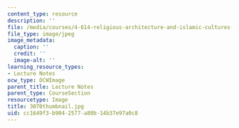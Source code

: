 ```yaml
---
content_type: resource
description: ''
file: /media/courses/4-614-religious-architecture-and-islamic-cultures-fall-2002/cc1649f3b9042577a80b14b37e97a0c8_3070thumbnail.jpg
file_type: image/jpeg
image_metadata:
  caption: ''
  credit: ''
  image-alt: ''
learning_resource_types:
- Lecture Notes
ocw_type: OCWImage
parent_title: Lecture Notes
parent_type: CourseSection
resourcetype: Image
title: 3070thumbnail.jpg
uid: cc1649f3-b904-2577-a80b-14b37e97a0c8
---
```

